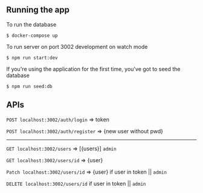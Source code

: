 ## Running the app

To run the database 
```
$ docker-compose up
```

To run server on port 3002 development on watch mode
```
$ npm run start:dev
```

If you're using the application for the first time, you've got to seed the database
```
$ npm run seed:db
```

## APIs

```POST localhost:3002/auth/login``` 	=> token

```POST localhost:3002/auth/register``` 	=> {new user without pwd}
***
```GET localhost:3002/users``` 		=> [{users}] ```admin```

```GET localhost:3002/users/id``` 		=> {user}

```Patch localhost:3002/users/id```		=> {user} if user in token || ```admin```

```DELETE localhost:3002/users/id``` if user in token || ```admin```

